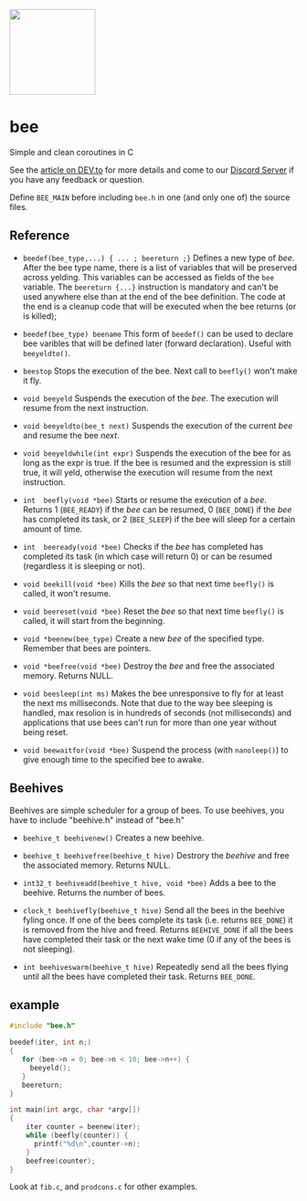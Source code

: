 
<p width="100%" style="align:center">
<img height="150" src="https://github.com/rdentato/bee/releases/download/candidate/logo_512.png"> <br/>
 </p>

# bee

Simple and clean coroutines in C

See the [article on DEV.to](https://dev.to/rdentato/coroutines-in-c-1-2-45ig) for more details and come to our [Discord Server](https://discord.gg/vPgsxHcgXX) if you have any feedback or question.

Define `BEE_MAIN` before including `bee.h` in one (and only one of) the source files.

## Reference

  - `beedef(bee_type,...) { ... ; beereturn ;}` Defines a new type of *bee*. After the bee type name, there is a list of variables that will be preserved across yelding. This
     variables can be accessed as fields of the `bee` variable. The `beereturn {...}` instruction is mandatory and can't be used anywhere else
     than at the end of the bee definition. The code at the end is a cleanup code that will be executed when the bee returns (or is killed);

  - `beedef(bee_type) beename` This form of `beedef()` can be used to declare bee varibles that will be defined later (forward declaration). Useful with `beeyeldto()`.

  - `beestop` Stops the execution of the bee. Next call to `beefly()` won't make it fly.

  - `void beeyeld` Suspends the execution of the *bee*. The execution will resume from the next instruction.

  - `void beeyeldto(bee_t next)` Suspends the execution of the current *bee* and resume the bee *next*.

  - `void beeyeldwhile(int expr)` Suspends the execution of the bee for as long as the expr is true. If the bee is resumed and the expression is still true, it will yeld, otherwise the execution will resume from the next instruction.

  - `int  beefly(void *bee)` Starts or resume the execution of a *bee*. Returns 1 (`BEE_READY`) if the *bee* can be resumed, 0 (`BEE_DONE`) if the *bee* has completed its task, or 2 (`BEE_SLEEP`) if the bee will sleep for a certain amount of time.

  - `int  beeready(void *bee)` Checks if the *bee* has completed has completed its task (in which case will return 0) or can be resumed (regardless it is sleeping or not).

  - `void beekill(void *bee)` Kills the *bee* so that next time `beefly()` is called, it won't resume.

  - `void beereset(void *bee)` Reset the *bee* so that next time `beefly()` is called, it will start from the beginning.
  
  - `void *beenew(bee_type)` Create a new *bee* of the specified type. Remember that bees are pointers.

  - `void *beefree(void *bee)` Destroy the *bee* and free the associated memory. Returns NULL.

  - `void beesleep(int ms)` Makes the bee unresponsive to fly for at least the next ms milliseconds. Note that due to the way bee sleeping is handled, max resolion is in hundreds of seconds (not milliseconds) and applications that use bees can't run for more than one year without being reset. 

  - `void beewaitfor(void *bee)` Suspend the process (with `nanoleep()`) to give enough time to the specified bee to awake.

## Beehives
  Beehives are simple scheduler for a group of bees. To use beehives, you have to include "beehive.h" instead of "bee.h"

  - `beehive_t beehivenew()` Creates a new beehive.
   
  - `beehive_t beehivefree(beehive_t hive)` Destrory the *beehive* and free the associated memory. Returns NULL.

  - `int32_t beehiveadd(beehive_t hive, void *bee)` Adds a bee to the beehive. Returns the number of bees.
  
  - `clock_t beehivefly(beehive_t hive)` Send all the bees in the beehive fyling once. If one of the bees complete its task (i.e. returns `BEE_DONE`) it is removed from the hive and freed. Returns `BEEHIVE_DONE` if all the bees have completed their task or the next wake time (0 if any of the bees is not sleeping).

  - `int beehiveswarm(beehive_t hive)` Repeatedly send all the bees flying until all the bees have completed their task. Returns `BEE_DONE`.


## example

``` C
#include "bee.h"

beedef(iter, int n;)
{
   for (bee->n = 0; bee->n < 10; bee->n++) {
     beeyeld();
   }
   beereturn;
}

int main(int argc, char *argv[])
{
    iter counter = beenew(iter);
    while (beefly(counter)) {
      printf("%d\n",counter->n); 
    }
    beefree(counter);
}
```

Look at `fib.c`, and `prodcons.c` for other examples.
